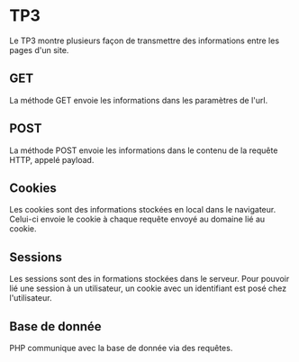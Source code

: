 # TP3
Le TP3 montre plusieurs façon de transmettre des informations entre les pages d'un site.

## GET
La méthode GET envoie les informations dans les paramètres de l'url.

## POST
La méthode POST envoie les informations dans le contenu de la requête HTTP, appelé payload.

## Cookies
Les cookies sont des informations stockées en local dans le navigateur. Celui-ci envoie le cookie à chaque requête envoyé au domaine lié au cookie.

## Sessions
Les sessions sont des in formations stockées dans le serveur. Pour pouvoir lié une session à un utilisateur, un cookie avec un identifiant est posé chez l'utilisateur.

## Base de donnée
PHP communique avec la base de donnée via des requêtes.